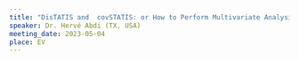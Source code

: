 ```yaml
---
title: "DisTATIS and  covSTATIS: or How to Perform Multivariate Analysis on Sets of Distance and Covariance Tables"
speaker: Dr. Hervé Abdi (TX, USA)
meeting_date: 2023-05-04
place: EV
---
```


